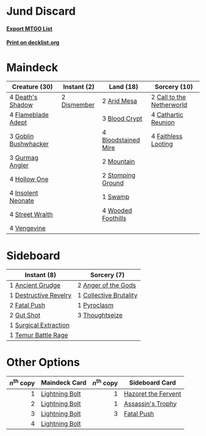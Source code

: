# Jund Discard

#### [Export MTGO List](../collection/Jund%20Discard/Jund%20Discard.txt)
#### [Print on decklist.org](http://decklist.org/?deckmain=2%09Arid%20Mesa%0A3%09Blood%20Crypt%0A4%09Bloodstained%20Mire%0A2%09Call%20to%20the%20Netherworld%0A4%09Cathartic%20Reunion%0A4%09Death's%20Shadow%0A2%09Dismember%0A4%09Faithless%20Looting%0A4%09Flameblade%20Adept%0A3%09Goblin%20Bushwhacker%0A3%09Gurmag%20Angler%0A4%09Hollow%20One%0A4%09Insolent%20Neonate%0A2%09Mountain%0A2%09Stomping%20Ground%0A4%09Street%20Wraith%0A1%09Swamp%0A4%09Vengevine%0A4%09Wooded%20Foothills&deckside=1%09Ancient%20Grudge%0A2%09Anger%20of%20the%20Gods%0A1%09Collective%20Brutality%0A1%09Destructive%20Revelry%0A2%09Fatal%20Push%0A2%09Gut%20Shot%0A1%09Pyroclasm%0A1%09Surgical%20Extraction%0A1%09Temur%20Battle%20Rage%0A3%09Thoughtseize)
# Maindeck

|                                         Creature (30)                                         |                                     Instant (2)                                      |                                          Land (18)                                           |                                            Sorcery (10)                                            |
|-----------------------------------------------------------------------------------------------|--------------------------------------------------------------------------------------|----------------------------------------------------------------------------------------------|----------------------------------------------------------------------------------------------------|
|4 [Death's Shadow](http://gatherer.wizards.com/Pages/Card/Details.aspx?multiverseid=425889)    |2 [Dismember](http://gatherer.wizards.com/Pages/Card/Details.aspx?multiverseid=382182)|2 [Arid Mesa](http://gatherer.wizards.com/Pages/Card/Details.aspx?multiverseid=405092)        |2 [Call to the Netherworld](http://gatherer.wizards.com/Pages/Card/Details.aspx?multiverseid=108832)|
|4 [Flameblade Adept](http://gatherer.wizards.com/Pages/Card/Details.aspx?multiverseid=426833)  |                                                                                      |3 [Blood Crypt](http://gatherer.wizards.com/Pages/Card/Details.aspx?multiverseid=97102)       |4 [Cathartic Reunion](http://gatherer.wizards.com/Pages/Card/Details.aspx?multiverseid=417682)      |
|3 [Goblin Bushwhacker](http://gatherer.wizards.com/Pages/Card/Details.aspx?multiverseid=177501)|                                                                                      |4 [Bloodstained Mire](http://gatherer.wizards.com/Pages/Card/Details.aspx?multiverseid=405094)|4 [Faithless Looting](http://gatherer.wizards.com/Pages/Card/Details.aspx?multiverseid=389512)      |
|3 [Gurmag Angler](http://gatherer.wizards.com/Pages/Card/Details.aspx?multiverseid=391850)     |                                                                                      |2 [Mountain](http://gatherer.wizards.com/Pages/Card/Details.aspx?multiverseid=439859)         |                                                                                                    |
|4 [Hollow One](http://gatherer.wizards.com/Pages/Card/Details.aspx?multiverseid=430852)        |                                                                                      |2 [Stomping Ground](http://gatherer.wizards.com/Pages/Card/Details.aspx?multiverseid=405110)  |                                                                                                    |
|4 [Insolent Neonate](http://gatherer.wizards.com/Pages/Card/Details.aspx?multiverseid=409922)  |                                                                                      |1 [Swamp](http://gatherer.wizards.com/Pages/Card/Details.aspx?multiverseid=439858)            |                                                                                                    |
|4 [Street Wraith](http://gatherer.wizards.com/Pages/Card/Details.aspx?multiverseid=442097)     |                                                                                      |4 [Wooded Foothills](http://gatherer.wizards.com/Pages/Card/Details.aspx?multiverseid=405116) |                                                                                                    |
|4 [Vengevine](http://gatherer.wizards.com/Pages/Card/Details.aspx?multiverseid=457124)         |                                                                                      |                                                                                              |                                                                                                    |


# Sideboard

|                                          Instant (8)                                           |                                           Sorcery (7)                                           |
|------------------------------------------------------------------------------------------------|-------------------------------------------------------------------------------------------------|
|1 [Ancient Grudge](http://gatherer.wizards.com/Pages/Card/Details.aspx?multiverseid=235600)     |2 [Anger of the Gods](http://gatherer.wizards.com/Pages/Card/Details.aspx?multiverseid=438682)   |
|1 [Destructive Revelry](http://gatherer.wizards.com/Pages/Card/Details.aspx?multiverseid=373351)|1 [Collective Brutality](http://gatherer.wizards.com/Pages/Card/Details.aspx?multiverseid=414380)|
|2 [Fatal Push](http://gatherer.wizards.com/Pages/Card/Details.aspx?multiverseid=423724)         |1 [Pyroclasm](http://gatherer.wizards.com/Pages/Card/Details.aspx?multiverseid=129801)           |
|2 [Gut Shot](http://gatherer.wizards.com/Pages/Card/Details.aspx?multiverseid=397673)           |3 [Thoughtseize](http://gatherer.wizards.com/Pages/Card/Details.aspx?multiverseid=438676)        |
|1 [Surgical Extraction](http://gatherer.wizards.com/Pages/Card/Details.aspx?multiverseid=397706)|                                                                                                 |
|1 [Temur Battle Rage](http://gatherer.wizards.com/Pages/Card/Details.aspx?multiverseid=391940)  |                                                                                                 |


# Other Options

|*n*<sup>th</sup> copy|                                    Maindeck Card                                     |*n*<sup>th</sup> copy|                                        Sideboard Card                                        |
|--------------------:|--------------------------------------------------------------------------------------|--------------------:|----------------------------------------------------------------------------------------------|
|                    1|[Lightning Bolt](http://gatherer.wizards.com/Pages/Card/Details.aspx?multiverseid=806)|                    1|[Hazoret the Fervent](http://gatherer.wizards.com/Pages/Card/Details.aspx?multiverseid=426838)|
|                    2|[Lightning Bolt](http://gatherer.wizards.com/Pages/Card/Details.aspx?multiverseid=806)|                    1|[Assassin's Trophy](http://gatherer.wizards.com/Pages/Card/Details.aspx?multiverseid=452902)  |
|                    3|[Lightning Bolt](http://gatherer.wizards.com/Pages/Card/Details.aspx?multiverseid=806)|                    3|[Fatal Push](http://gatherer.wizards.com/Pages/Card/Details.aspx?multiverseid=423724)         |
|                    4|[Lightning Bolt](http://gatherer.wizards.com/Pages/Card/Details.aspx?multiverseid=806)|                     |                                                                                              |

